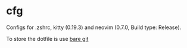 # cfg

Configs for .zshrc, kitty (0.19.3) and neovim (0.7.0, Build type: Release).

To store the dotfile is use [bare git](https://www.atlassian.com/git/tutorials/dotfiles)

